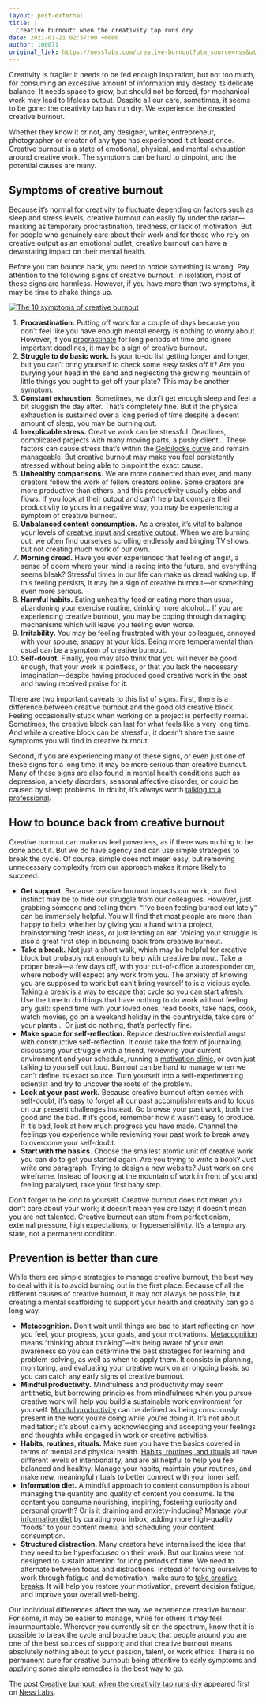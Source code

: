 ```yaml
---
layout: post-external
title: |
  Creative burnout: when the creativity tap runs dry
date: 2021-01-21 02:57:00 +0000
author: 100071
original_link: https://nesslabs.com/creative-burnout?utm_source=rss&utm_medium=rss&utm_campaign=creative-burnout
---
```


Creativity is fragile: it needs to be fed enough inspiration, but not too much, for consuming an excessive amount of information may destroy its delicate balance. It needs space to grow, but should not be forced, for mechanical work may lead to lifeless output. Despite all our care, sometimes, it seems to be gone: the creativity tap has run dry. We experience the dreaded creative burnout.

Whether they know it or not, any designer, writer, entrepreneur, photographer or creator of any type has experienced it at least once. Creative burnout is a state of emotional, physical, and mental exhaustion around creative work. The symptoms can be hard to pinpoint, and the potential causes are many.

## Symptoms of creative burnout

Because it’s normal for creativity to fluctuate depending on factors such as sleep and stress levels, creative burnout can easily fly under the radar—masking as temporary procrastination, tiredness, or lack of motivation. But for people who genuinely care about their work and for those who rely on creative output as an emotional outlet, creative burnout can have a devastating impact on their mental health.

Before you can bounce back, you need to notice something is wrong. Pay attention to the following signs of creative burnout. In isolation, most of these signs are harmless. However, if you have more than two symptoms, it may be time to shake things up.

[![The 10 symptoms of creative burnout](https://nesslabs.com/wp-content/uploads/2021/01/creative-burnout-signs-symptoms.jpg)](https://nesslabs.com/wp-content/uploads/2021/01/creative-burnout-signs-symptoms.jpg)

1. **Procrastination.** Putting off work for a couple of days because you don’t feel like you have enough mental energy is nothing to worry about. However, if you [procrastinate](https://nesslabs.com/neuroscience-of-procrastination) for long periods of time and ignore important deadlines, it may be a sign of creative burnout.
2. **Struggle to do basic work.** Is your to-do list getting longer and longer, but you can’t bring yourself to check some easy tasks off it? Are you burying your head in the send and neglecting the growing mountain of little things you ought to get off your plate? This may be another symptom.
3. **Constant exhaustion.** Sometimes, we don’t get enough sleep and feel a bit sluggish the day after. That’s completely fine. But if the physical exhaustion is sustained over a long period of time despite a decent amount of sleep, you may be burning out.
4. **Inexplicable stress.** Creative work can be stressful. Deadlines, complicated projects with many moving parts, a pushy client… These factors can cause stress that’s within the [Goldilocks curve](https://nesslabs.com/goldilocks-principle) and remain manageable. But creative burnout may make you feel persistently stressed without being able to pinpoint the exact cause.
5. **Unhealthy comparisons.** We are more connected than ever, and many creators follow the work of fellow creators online. Some creators are more productive than others, and this productivity usually ebbs and flows. If you look at their output and can’t help but compare their productivity to yours in a negative way, you may be experiencing a symptom of creative burnout.
6. **Unbalanced content consumption.** As a creator, it’s vital to balance your levels of [creative input and creative output](https://nesslabs.com/creative-input-output). When we are burning out, we often find ourselves scrolling endlessly and binging TV shows, but not creating much work of our own. 
7. **Morning dread.** Have you ever experienced that feeling of angst, a sense of doom where your mind is racing into the future, and everything seems bleak? Stressful times in our life can make us dread waking up. If this feeling persists, it may be a sign of creative burnout—or something even more serious.
8. **Harmful habits.** Eating unhealthy food or eating more than usual, abandoning your exercise routine, drinking more alcohol… If you are experiencing creative burnout, you may be coping through damaging mechanisms which will leave you feeling even worse.
9. **Irritability.** You may be feeling frustrated with your colleagues, annoyed with your spouse, snappy at your kids. Being more temperamental than usual can be a symptom of creative burnout.
10. **Self-doubt.** Finally, you may also think that you will never be good enough, that your work is pointless, or that you lack the necessary imagination—despite having produced good creative work in the past and having received praise for it.

There are two important caveats to this list of signs. First, there is a difference between creative burnout and the good old creative block. Feeling occasionally stuck when working on a project is perfectly normal. Sometimes, the creative block can last for what feels like a very long time. And while a creative block can be stressful, it doesn’t share the same symptoms you will find in creative burnout.

Second, if you are experiencing many of these signs, or even just one of these signs for a long time, it may be more serious than creative burnout. Many of these signs are also found in mental health conditions such as depression, anxiety disorders, seasonal affective disorder, or could be caused by sleep problems. In doubt, it’s always worth [talking to a professional](https://www.webmd.com/mental-health/features/how-to-find-therapist).

## How to bounce back from creative burnout

Creative burnout can make us feel powerless, as if there was nothing to be done about it. But we do have agency and can use simple strategies to break the cycle. Of course, simple does not mean easy, but removing unnecessary complexity from our approach makes it more likely to succeed.

- **Get support.** Because creative burnout impacts our work, our first instinct may be to hide our struggle from our colleagues. However, just grabbing someone and telling them: “I’ve been feeling burned out lately” can be immensely helpful. You will find that most people are more than happy to help, whether by giving you a hand with a project, brainstorming fresh ideas, or just lending an ear. Voicing your struggle is also a great first step in bouncing back from creative burnout.
- **Take a break.** Not just a short walk, which may be helpful for creative block but probably not enough to help with creative burnout. Take a proper break—a few days off, with your out-of-office autoresponder on, where nobody will expect any work from you. The anxiety of knowing you are supposed to work but can’t bring yourself to is a vicious cycle. Taking a break is a way to escape that cycle so you can start afresh. Use the time to do things that have nothing to do work without feeling any guilt: spend time with your loved ones, read books, take naps, cook, watch movies, go on a weekend holiday in the countryside, take care of your plants… Or just do nothing, that’s perfectly fine.
- **Make space for self-reflection.** Replace destructive existential angst with constructive self-reflection. It could take the form of journaling, discussing your struggle with a friend, reviewing your current environment and your schedule, running a [motivation clinic](https://nesslabs.com/motivation-components), or even just talking to yourself out loud. Burnout can be hard to manage when we can’t define its exact source. Turn yourself into a self-experimenting scientist and try to uncover the roots of the problem.
- **Look at your past work.** Because creative burnout often comes with self-doubt, it’s easy to forget all our past accomplishments and to focus on our present challenges instead. Go browse your past work, both the good and the bad. If it’s good, remember how it wasn’t easy to produce. If it’s bad, look at how much progress you have made. Channel the feelings you experience while reviewing your past work to break away to overcome your self-doubt.
- **Start with the basics.** Choose the smallest atomic unit of creative work you can do to get you started again. Are you trying to write a book? Just write one paragraph. Trying to design a new website? Just work on one wireframe. Instead of looking at the mountain of work in front of you and feeling paralysed, take your first baby step.

Don’t forget to be kind to yourself. Creative burnout does not mean you don’t care about your work; it doesn’t mean you are lazy; it doesn’t mean you are not talented. Creative burnout can stem from perfectionism, external pressure, high expectations, or hypersensitivity. It’s a temporary state, not a permanent condition.

## Prevention is better than cure

While there are simple strategies to manage creative burnout, the best way to deal with it is to avoid burning out in the first place. Because of all the different causes of creative burnout, it may not always be possible, but creating a mental scaffolding to support your health and creativity can go a long way.

- **Metacognition.** Don’t wait until things are bad to start reflecting on how you feel, your progress, your goals, and your motivations. [Metacognition](https://nesslabs.com/metacognition) means “thinking about thinking”—it’s being aware of your own awareness so you can determine the best strategies for learning and problem-solving, as well as when to apply them. It consists in planning, monitoring, and evaluating your creative work on an ongoing basis, so you can catch any early signs of creative burnout.
- **Mindful productivity.** Mindfulness and productivity may seem antithetic, but borrowing principles from mindfulness when you pursue creative work will help you build a sustainable work environment for yourself. [Mindful productivity](https://nesslabs.com/mindful-productivity) can be defined as being consciously present in the work you’re doing while you’re doing it. It’s not about meditation; it’s about calmly acknowledging and accepting your feelings and thoughts while engaged in work or creative activities.
- **Habits, routines, rituals.** Make sure you have the basics covered in terms of mental and physical health. [Habits, routines, and rituals](https://nesslabs.com/habits-routines-rituals) all have different levels of intentionality, and are all helpful to help you feel balanced and healthy. Manage your habits, maintain your routines, and make new, meaningful rituals to better connect with your inner self.
- **Information diet.** A mindful approach to content consumption is about managing the quantity and quality of content you consume. Is the content you consume nourishing, inspiring, fostering curiosity and personal growth? Or is it draining and anxiety-inducing? Manage your [information diet](https://nesslabs.com/information-diet) by curating your inbox, adding more high-quality “foods” to your content menu, and scheduling your content consumption.
- **Structured distraction.** Many creators have internalised the idea that they need to be hyperfocused on their work. But our brains were not designed to sustain attention for long periods of time. We need to alternate between focus and distractions. Instead of forcing ourselves to work through fatigue and demotivation, make sure to [take creative breaks](https://nesslabs.com/structured-distraction-breaks-at-work). It will help you restore your motivation, prevent decision fatigue, and improve your overall well-being.

Our individual differences affect the way we experience creative burnout. For some, it may be easier to manage, while for others it may feel insurmountable. Wherever you currently sit on the spectrum, know that it is possible to break the cycle and bouche back; that people around you are one of the best sources of support; and that creative burnout means absolutely nothing about to your passion, talent, or work ethics. There is no permanent cure for creative burnout: being attentive to early symptoms and applying some simple remedies is the best way to go.

The post [Creative burnout: when the creativity tap runs dry](https://nesslabs.com/creative-burnout) appeared first on [Ness Labs](https://nesslabs.com).

